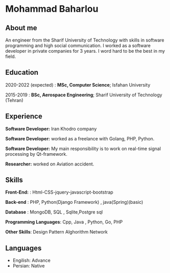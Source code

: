 Mohammad Baharlou
============
About me
---------
An engineer from the Sharif University of Technology with skills in software programming and high social communication.
I worked as a software developer in private companies for 3 years. I word hard to be the best in my field.



Education
---------

2020-2022 (expected)
:   **MSc, Computer Science**; Isfahan University

   

2015-2019
:   **BSc, Aerospace Engineering**; Sharif University of
    Technology (Tehran)


Experience
----------
**Software Developer:**
Iran Khodro company

**Software Developer:**
worked as a freelance with Golang, PHP, Python.

**Software Developer:**
My main responsibility is to work on real-time signal processing by Qt-framework.

**Researcher:**
worked on Aviation accident.

Skills
--------------------
**Front-End:**
: Html-CSS-jquery-javascript-bootstrap 

**Back-end**
: PHP, Python(Django Framework) , java(Spring)(basic)

**Database**
: MongoDB, SQL , Sqlite,Postgre sql

**Programming Languages**:
Cpp, Java , Python, Go, PHP

**Other Skills**:
Design Pattern
Alghorithm
Network

[ref]: https://github.com/iimohammad

Languages
----------------------------------------

* Engilish: Advance
* Persian: Native
     


